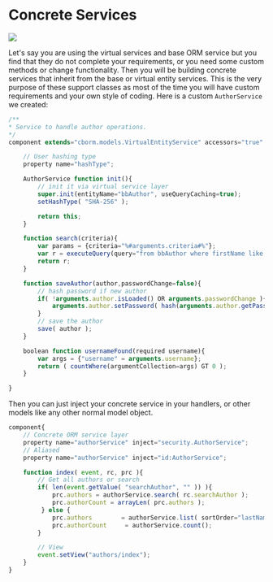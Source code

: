 # Concrete Services

![](https://github.com/ColdBox/cbox-cborm/wiki/ConcreteORMServices.jpg)

Let's say you are using the virtual services and base ORM service but you find that they do not complete your requirements, or you need some custom methods or change functionality. Then you will be building concrete services that inherit from the base or virtual entity services. This is the very purpose of these support classes as most of the time you will have custom requirements and your own style of coding. Here is a custom `AuthorService` we created:

```javascript
/**
* Service to handle author operations.
*/
component extends="cborm.models.VirtualEntityService" accessors="true" singleton{

    // User hashing type
    property name="hashType";

    AuthorService function init(){
        // init it via virtual service layer
        super.init(entityName="bbAuthor", useQueryCaching=true);
        setHashType( "SHA-256" );

        return this;
    }

    function search(criteria){
        var params = {criteria="%#arguments.criteria#%"};
        var r = executeQuery(query="from bbAuthor where firstName like :criteria OR lastName like :criteria OR email like :criteria",params=params,asQuery=false);
        return r;
    }

    function saveAuthor(author,passwordChange=false){
        // hash password if new author
        if( !arguments.author.isLoaded() OR arguments.passwordChange ){
            arguments.author.setPassword( hash(arguments.author.getPassword(), getHashType()) );
        }
        // save the author
        save( author );
    }

    boolean function usernameFound(required username){
        var args = {"username" = arguments.username};
        return ( countWhere(argumentCollection=args) GT 0 );
    }

}
```

Then you can just inject your concrete service in your handlers, or other models like any other normal model object.

```javascript
component{
    // Concrete ORM service layer
    property name="authorService" inject="security.AuthorService";
    // Aliased 
    property name="authorService" inject="id:AuthorService";

    function index( event, rc, prc ){
        // Get all authors or search
        if( len(event.getValue( "searchAuthor", "" )) ){
            prc.authors = authorService.search( rc.searchAuthor );
            prc.authorCount = arrayLen( prc.authors );
         } else {
            prc.authors        = authorService.list( sortOrder="lastName desc", asQuery=false );
            prc.authorCount     = authorService.count();
        }

        // View
        event.setView("authors/index");
    }
}
```

